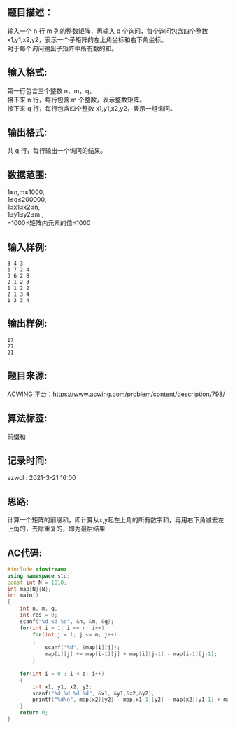 ## 题目描述：
输入一个 n 行 m 列的整数矩阵，再输入 q 个询问，每个询问包含四个整数 x1,y1,x2,y2，表示一个子矩阵的左上角坐标和右下角坐标。  
对于每个询问输出子矩阵中所有数的和。  

## 输入格式:
第一行包含三个整数 n，m，q。  
接下来 n 行，每行包含 m 个整数，表示整数矩阵。  
接下来 q 行，每行包含四个整数 x1,y1,x2,y2，表示一组询问。  

## 输出格式:
共 q 行，每行输出一个询问的结果。  

## 数据范围:
1≤n,m≤1000,  
1≤q≤200000,  
1≤x1≤x2≤n,  
1≤y1≤y2≤m ,  
−1000≤矩阵内元素的值≤1000  

## 输入样例:
```
3 4 3  
1 7 2 4  
3 6 2 8  
2 1 2 3  
1 1 2 2  
2 1 3 4  
1 3 3 4  
```

## 输出样例:
```
17
27
21
```

## 题目来源:
ACWING 平台：https://www.acwing.com/problem/content/description/798/

## 算法标签:
前缀和

## 记录时间:
azwcl : 2021-3-21 16:00

## 思路:
计算一个矩阵的前缀和，即计算从x,y起左上角的所有数字和，再用右下角减去左上角的，去除重复的，即为最后结果

## AC代码:
```cpp
#include <iostream>
using namespace std;
const int N = 1010;
int map[N][N];
int main()
{
    int n, m, q;
    int res = 0;
    scanf("%d %d %d", &n, &m, &q);
    for(int i = 1; i <= n; i++)
        for(int j = 1; j <= m; j++)
        {
            scanf("%d", &map[i][j]);
            map[i][j] += map[i-1][j] + map[i][j-1] - map[i-1][j-1];
        }
            
    for(int i = 0 ; i < q; i++)
    {
        int x1, y1, x2, y2;
        scanf("%d %d %d %d", &x1, &y1,&x2,&y2);
        printf("%d\n", map[x2][y2] - map[x1-1][y2] - map[x2][y1-1] + map[x1-1][y1-1] );
    }
    return 0;
}
```